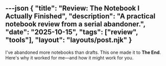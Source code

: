 ---json
{
  "title": "Review: The Notebook I Actually Finished",
  "description": "A practical notebook review from a serial abandoner.",
  "date": "2025-10-15",
  "tags": ["review", "tools"],
  "layout": "layouts/post.njk"
}
---

I've abandoned more notebooks than drafts. This one made it to **The End**. Here's why it worked for me—and how it might work for you.
